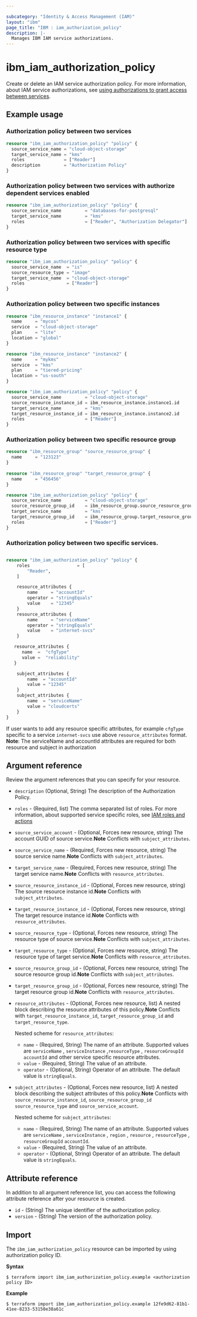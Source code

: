 ```yaml
---

subcategory: "Identity & Access Management (IAM)"
layout: "ibm"
page_title: "IBM : iam_authorization_policy"
description: |-
  Manages IBM IAM service authorizations.
---
```


# ibm_iam_authorization_policy

Create or delete an IAM service authorization policy. For more information, about IAM service authorizations, see [using authorizations to grant access between services](https://cloud.ibm.com/docs/account?topic=account-serviceauth).

## Example usage

### Authorization policy between two services

```terraform
resource "ibm_iam_authorization_policy" "policy" {
  source_service_name = "cloud-object-storage"
  target_service_name = "kms"
  roles               = ["Reader"]
  description         = "Authorization Policy"
}

```

### Authorization policy between two services with authorize dependent services enabled

```terraform
resource "ibm_iam_authorization_policy" "policy" {
  source_service_name         = "databases-for-postgresql"
  target_service_name         = "kms"
  roles                       = ["Reader", "Authorization Delegator"]
}
```

### Authorization policy between two services with specific resource type

```terraform
resource "ibm_iam_authorization_policy" "policy" {
  source_service_name  = "is"
  source_resource_type = "image"
  target_service_name  = "cloud-object-storage"
  roles                = ["Reader"]
}

```
### Authorization policy between two specific instances

```terraform
resource "ibm_resource_instance" "instance1" {
  name     = "mycos"
  service  = "cloud-object-storage"
  plan     = "lite"
  location = "global"
}

resource "ibm_resource_instance" "instance2" {
  name     = "mykms"
  service  = "kms"
  plan     = "tiered-pricing"
  location = "us-south"
}

resource "ibm_iam_authorization_policy" "policy" {
  source_service_name         = "cloud-object-storage"
  source_resource_instance_id = ibm_resource_instance.instance1.id
  target_service_name         = "kms"
  target_resource_instance_id = ibm_resource_instance.instance2.id
  roles                       = ["Reader"]
}

```
### Authorization policy between two specific resource group

```terraform
resource "ibm_resource_group" "source_resource_group" {
  name     = "123123"
}
	  
resource "ibm_resource_group" "target_resource_group" {
  name     = "456456"
}

resource "ibm_iam_authorization_policy" "policy" {
  source_service_name         = "cloud-object-storage"
  source_resource_group_id    = ibm_resource_group.source_resource_group.id
  target_service_name         = "kms"
  target_resource_group_id    = ibm_resource_group.target_resource_group.id
  roles                       = ["Reader"]
}

```


### Authorization policy between two specific services.

```terraform

resource "ibm_iam_authorization_policy" "policy" {
    roles                  = [
        "Reader",
    ]

    resource_attributes {
        name     = "accountId"
        operator = "stringEquals"
        value    = "12345"
    }
    resource_attributes {
        name     = "serviceName"
        operator = "stringEquals"
        value    = "internet-svcs"
    }

   resource_attributes { 
      name  =  "cfgType"
      value =  "reliability" 
   }

    subject_attributes {
        name  = "accountId"
        value = "12345"
    }
    subject_attributes {
        name  = "serviceName"
        value = "cloudcerts"
    }
}

```
If user wants to add any resource specific attributes, for example `cfgType`
specific to a service `internet-svcs` use above `resource_attributes` format.<br />
**Note**: The serviceName and accountId attributes are required for both resource and subject in authorization

## Argument reference
Review the argument references that you can specify for your resource.

- `description`  (Optional, String) The description of the Authorization Policy.
- `roles` - (Required, list) The comma separated list of roles. For more information, about supported service specific roles, see  [IAM roles and actions](https://cloud.ibm.com/docs/account?topic=account-iam-service-roles-actions)
- `source_service_account` - (Optional, Forces new resource, string) The account GUID of source service.**Note** Conflicts with `subject_attributes`.
- `source_service_name` - (Required, Forces new resource, string) The source service name.**Note** Conflicts with `subject_attributes`.
- `target_service_name` - (Required, Forces new resource, string) The target service name.**Note** Conflicts with `resource_attributes`.
- `source_resource_instance_id` - (Optional, Forces new resource, string) The source resource instance id.**Note** Conflicts with `subject_attributes`.
- `target_resource_instance_id` - (Optional, Forces new resource, string) The target resource instance id.**Note** Conflicts with `resource_attributes`.
- `source_resource_type` - (Optional, Forces new resource, string) The resource type of source service.**Note** Conflicts with `subject_attributes`.
- `target_resource_type` - (Optional, Forces new resource, string) The resource type of target service.**Note** Conflicts with `resource_attributes`.
- `source_resource_group_id` - (Optional, Forces new resource, string) The source resource group id.**Note** Conflicts with `subject_attributes`.
- `target_resource_group_id` - (Optional, Forces new resource, string) The target resource group id.**Note** Conflicts with `resource_attributes`.
- `resource_attributes` - (Optional, Forces new resource, list) A nested block describing the resource attributes of this policy.**Note** Conflicts with `target_resource_instance_id`, `target_resource_group_id` and `target_resource_type`.

  Nested scheme for `resource_attributes`:
  - `name` - (Required, String) The name of an attribute. Supported values are `serviceName` , `serviceInstance` ,`resourceType` , `resourceGroupId` `accountId` and other service specific resource attributes.
  - `value` - (Required, String) The value of an attribute.
  - `operator` - (Optional, String) Operator of an attribute. The default value is `stringEquals`.

- `subject_attributes` - (Optional, Forces new resource, list) A nested block describing the subject attributes of this policy.**Note** Conflicts with `source_resource_instance_id`, `source_resource_group_id` `source_resource_type` and `source_service_account`.
  
  Nested scheme for `subject_attributes`:
  - `name` - (Required, String) The name of an attribute. Supported values are `serviceName` , `serviceInstance` , `region` , `resource` , `resourceType` , `resourceGroupId` `accountId`.
  - `value` - (Required, String) The value of an attribute.
  - `operator` - (Optional, String) Operator of an attribute. The default value is `stringEquals`.

## Attribute reference
In addition to all argument reference list, you can access the following attribute reference after your resource is created.

- `id` - (String) The unique identifier of the authorization policy.
- `version` - (String) The version of the authorization policy.

## Import

The `ibm_iam_authorization_policy` resource can be imported by using authorization policy ID.

**Syntax**

```
$ terraform import ibm_iam_authorization_policy.example <authorization policy ID>
```

**Example**

```
$ terraform import ibm_iam_authorization_policy.example 12fe9d62-81b1-41ee-8233-53150e38a61c
```
